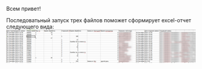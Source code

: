 Всем привет!

Последоватьный запуск трех файлов поможет сформирует excel-отчет следующего вида:
![Image alt](https://github.com/jorjorjor1/IF_parser/blob/master/изображение1127.png)

